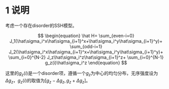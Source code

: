 


# 1 说明

考虑一个存在disorder的SSH模型。

$$
\begin{equation}
\hat H=
\sum_{even-i=0} J_1(\hat\sigma_i^x\hat\sigma_{i+1}^x+\hat\sigma_i^y\hat\sigma_{i+1}^y)+
\sum_{odd-i=1} J_2(\hat\sigma_i^x\hat\sigma_{i+1}^x+\hat\sigma_i^y\hat\sigma_{i+1}^y)+
\sum_{i=0}^{N-2} J_z\hat\sigma_i^z\hat\sigma_{i+1}^z+
\sum_{i=0}^{N-1} g_z(i)\hat\sigma_i^z
\end{equation}
$$

这里的$g_z(i)$是一个disorder项，遵循一个$g_z$为中心的均匀分布，无序强度设为$\Delta g_z$，$g_z(i)$的取值为$\left[g_z-\Delta g_z,g_z+\Delta g_z\right]$。


